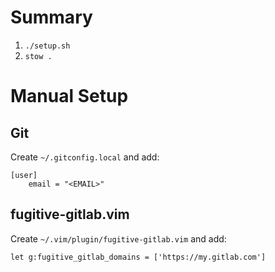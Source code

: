 # Summary

1. `./setup.sh`
2. `stow .`

# Manual Setup

## Git

Create `~/.gitconfig.local` and add:

```
[user]
    email = "<EMAIL>"
```

## fugitive-gitlab.vim

Create `~/.vim/plugin/fugitive-gitlab.vim` and add:

```
let g:fugitive_gitlab_domains = ['https://my.gitlab.com']
```
